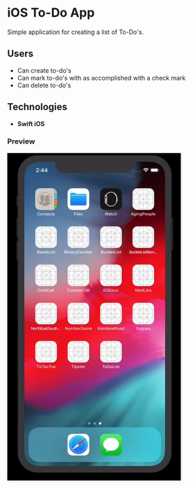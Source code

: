 # iOS To-Do App
Simple application for creating a list of To-Do's. 

## Users
- Can create to-do's
- Can mark to-do's with as accomplished with a check mark
- Can delete to-do's

## Technologies
- **Swift iOS**
### Preview
![alt text](./iOsToDo.gif "iOS To-Do's")
